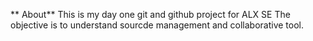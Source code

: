 ** About** This is my day one git and github project for ALX SE The objective is to understand sourcde management and collaborative tool.

